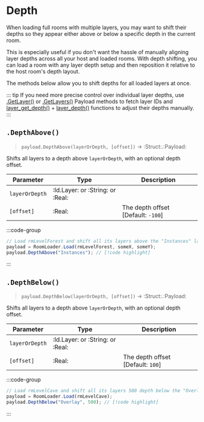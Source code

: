 # Depth

When loading full rooms with multiple layers, you may want to shift their depths so they appear either above or below a specific depth in the current room.

This is especially useful if you don't want the hassle of manually aligning layer depths across all your host and loaded rooms. With depth shifting, you can load a room with any layer depth setup and then reposition it relative to the host room's depth layout.

The methods below allow you to shift depths for all loaded layers at once.

::: tip
If you need more precise control over individual layer depths, use [.GetLayer()](/pages/api/payload/getters/#getlayer) or [.GetLayers()](/pages/api/payload/getters/#getlayers) Payload methods to fetch layer IDs and [layer_get_depth()](https://manual.gamemaker.io/monthly/en/GameMaker_Language/GML_Reference/Asset_Management/Rooms/General_Layer_Functions/layer_get_depth.htm) + [layer_depth()](https://manual.gamemaker.io/monthly/en/GameMaker_Language/GML_Reference/Asset_Management/Rooms/General_Layer_Functions/layer_depth.htm) functions to adjust their depths manually.
:::

## `.DepthAbove()`

> `payload.DepthAbove(layerOrDepth, [offset])` -> :Struct:.:Payload:

Shifts all layers to a depth above `layerOrDepth`, with an optional depth offset.

| Parameter | Type | Description |
|---|---|---|
| `layerOrDepth` | :Id.Layer: or :String: or :Real: | |
| `[offset]` | :Real: | The depth offset [Default: `-100`] |

:::code-group
```js [Example]
// Load rmLevelForest and shift all its layers above the "Instances" layer:
payload = RoomLoader.Load(rmLevelForest, someX, someY);
payload.DepthAbove("Instances"); // [!code highlight]
```
:::

## `.DepthBelow()`

> `payload.DepthBelow(layerOrDepth, [offset])` -> :Struct:.:Payload:

Shifts all layers to a depth above `layerOrDepth`, with an optional depth offset.

| Parameter | Type | Description |
|---|---|---|
| `layerOrDepth` | :Id.Layer: or :String: or :Real: | |
| `[offset]` | :Real: | The depth offset [Default: `100`] |

:::code-group
```js [Example]
// Load rmLevelCave and shift all its layers 500 depth below the "Overlay" layer:
payload = RoomLoader.Load(rmLevelCave);
payload.DepthBelow("Overlay", 500); // [!code highlight]
```
:::